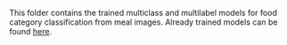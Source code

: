 This folder contains the trained multiclass and multilabel models for food category classification from meal images. Already trained models can be found [here](https://scientificnet-my.sharepoint.com/:f:/g/personal/idonadello_unibz_it/EjlyBgVS_fxMkc_t8pRm9zMBT8LQ-4Ist4YuEBGTDohMgQ?e=JamfVQ).
